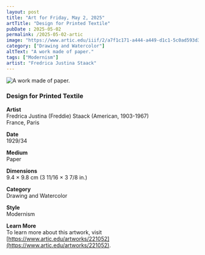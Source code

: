 ```yaml
---
layout: post
title: "Art for Friday, May 2, 2025"
artTitle: "Design for Printed Textile"
pubDate : 2025-05-02
permalink: /2025-05-02-artic
image: "https://www.artic.edu/iiif/2/a7f1c171-a444-a449-d1c1-5c0ad593d3b0/full/1686,/0/default.jpg"
category: ["Drawing and Watercolor"]
altText: "A work made of paper."
tags: ["Modernism"]
artist: "Fredrica Justina Staack"
---
```

 
<img src='https://www.artic.edu/iiif/2/a7f1c171-a444-a449-d1c1-5c0ad593d3b0/full/1686,/0/default.jpg' alt='A work made of paper.' style='border-radius=5px'> 
 
### Design for Printed Textile
 
**Artist**<br>
Fredrica Justina (Freddie) Staack (American, 1903-1967)<br>
France, Paris
 
**Date**<br>
1929/34
 
**Medium**<br>
Paper
 
**Dimensions**<br>
9.4 × 9.8 cm (3 11/16 × 3 7/8 in.)
 
**Category**<br>
Drawing and Watercolor
 
**Style**<br>
Modernism
 
**Learn More**<br>
To learn more about this artwork, visit [https://www.artic.edu/artworks/221052](https://www.artic.edu/artworks/221052).